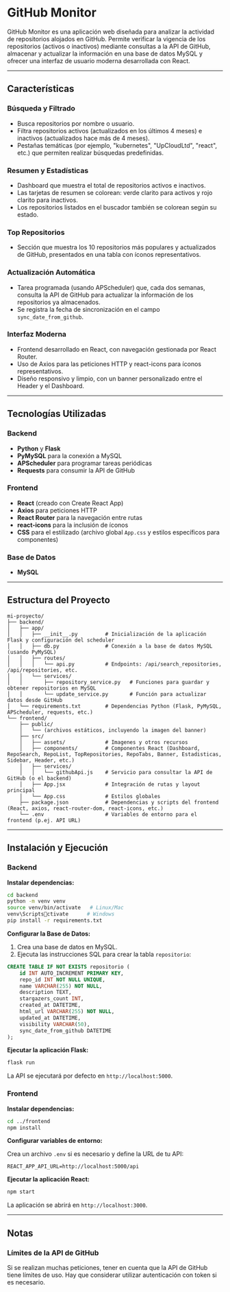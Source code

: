 # GitHub Monitor

GitHub Monitor es una aplicación web diseñada para analizar la actividad de repositorios alojados en GitHub. Permite verificar la vigencia de los repositorios (activos o inactivos) mediante consultas a la API de GitHub, almacenar y actualizar la información en una base de datos MySQL y ofrecer una interfaz de usuario moderna desarrollada con React.

---

## Características

### Búsqueda y Filtrado
- Busca repositorios por nombre o usuario.
- Filtra repositorios activos (actualizados en los últimos 4 meses) e inactivos (actualizados hace más de 4 meses).
- Pestañas temáticas (por ejemplo, "kubernetes", "UpCloudLtd", "react", etc.) que permiten realizar búsquedas predefinidas.

### Resumen y Estadísticas
- Dashboard que muestra el total de repositorios activos e inactivos.
- Las tarjetas de resumen se colorean: verde clarito para activos y rojo clarito para inactivos.
- Los repositorios listados en el buscador también se colorean según su estado.

### Top Repositorios
- Sección que muestra los 10 repositorios más populares y actualizados de GitHub, presentados en una tabla con íconos representativos.

### Actualización Automática
- Tarea programada (usando APScheduler) que, cada dos semanas, consulta la API de GitHub para actualizar la información de los repositorios ya almacenados.  
- Se registra la fecha de sincronización en el campo `sync_date_from_github`.

### Interfaz Moderna
- Frontend desarrollado en React, con navegación gestionada por React Router.
- Uso de Axios para las peticiones HTTP y react-icons para íconos representativos.
- Diseño responsivo y limpio, con un banner personalizado entre el Header y el Dashboard.

---

## Tecnologías Utilizadas

### Backend
- **Python** y **Flask**
- **PyMySQL** para la conexión a MySQL
- **APScheduler** para programar tareas periódicas
- **Requests** para consumir la API de GitHub

### Frontend
- **React** (creado con Create React App)
- **Axios** para peticiones HTTP
- **React Router** para la navegación entre rutas
- **react-icons** para la inclusión de íconos
- **CSS** para el estilizado (archivo global `App.css` y estilos específicos para componentes)

### Base de Datos
- **MySQL**

---

## Estructura del Proyecto

```
mi-proyecto/
├── backend/
│   ├── app/
│   │   ├── __init__.py         # Inicialización de la aplicación Flask y configuración del scheduler
│   │   ├── db.py               # Conexión a la base de datos MySQL (usando PyMySQL)
│   │   ├── routes/
│   │   │   └── api.py          # Endpoints: /api/search_repositories, /api/repositories, etc.
│   │   └── services/
│   │       ├── repository_service.py   # Funciones para guardar y obtener repositorios en MySQL
│   │       └── update_service.py       # Función para actualizar datos desde GitHub
│   └── requirements.txt        # Dependencias Python (Flask, PyMySQL, APScheduler, requests, etc.)
└── frontend/
    ├── public/
    │   └── (archivos estáticos, incluyendo la imagen del banner)
    ├── src/
    │   ├── assets/             # Imagenes y otros recursos
    │   ├── components/         # Componentes React (Dashboard, RepoSearch, RepoList, TopRepositories, RepoTabs, Banner, Estadisticas, Sidebar, Header, etc.)
    │   ├── services/
    │   │   └── githubApi.js    # Servicio para consultar la API de GitHub (o el backend)
    │   ├── App.jsx             # Integración de rutas y layout principal
    │   └── App.css             # Estilos globales
    ├── package.json            # Dependencias y scripts del frontend (React, axios, react-router-dom, react-icons, etc.)
    └── .env                    # Variables de entorno para el frontend (p.ej. API URL)
```

---

## Instalación y Ejecución

### Backend

**Instalar dependencias:**

```bash
cd backend
python -m venv venv
source venv/bin/activate   # Linux/Mac
venv\Scriptsctivate      # Windows
pip install -r requirements.txt
```

**Configurar la Base de Datos:**

1. Crea una base de datos en MySQL.
2. Ejecuta las instrucciones SQL para crear la tabla `repositorio`:

```sql
CREATE TABLE IF NOT EXISTS repositorio (
    id INT AUTO_INCREMENT PRIMARY KEY,
    repo_id INT NOT NULL UNIQUE,
    name VARCHAR(255) NOT NULL,
    description TEXT,
    stargazers_count INT,
    created_at DATETIME,
    html_url VARCHAR(255) NOT NULL,
    updated_at DATETIME,
    visibility VARCHAR(50),
    sync_date_from_github DATETIME
);
```

**Ejecutar la aplicación Flask:**

```bash
flask run
```

La API se ejecutará por defecto en `http://localhost:5000`.

### Frontend

**Instalar dependencias:**

```bash
cd ../frontend
npm install
```

**Configurar variables de entorno:**

Crea un archivo `.env` si es necesario y define la URL de tu API:

```env
REACT_APP_API_URL=http://localhost:5000/api
```

**Ejecutar la aplicación React:**

```bash
npm start
```

La aplicación se abrirá en `http://localhost:3000`.

---

## Notas

### Límites de la API de GitHub
Si se realizan muchas peticiones, tener en cuenta que la API de GitHub tiene límites de uso. Hay que considerar utilizar autenticación con token si es necesario.


